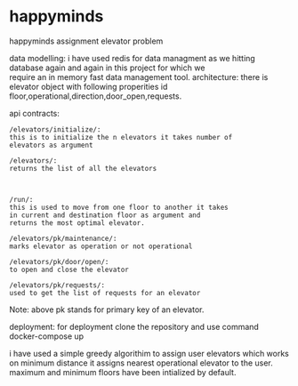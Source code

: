 # happyminds
happyminds assignment elevator problem


data modelling:
	i have used redis for data managment as we hitting 
	database again and again in this project for which we 	
	require an in memory fast data management tool.
architecture:
	there is elevator object with following properities id  
	floor,operational,direction,door_open,requests.


 
api contracts:

	/elevators/initialize/:
	this is to initialize the n elevators it takes number of 	
	elevators as argument
	
	/elevators/:
	returns the list of all the elevators
	
	
	
	/run/:
	this is used to move from one floor to another it takes 
	in current and destination floor as argument and 			
	returns the most optimal elevator.

	/elevators/pk/maintenance/:
	marks elevator as operation or not operational

	/elevators/pk/door/open/:
	to open and close the elevator

	/elevators/pk/requests/:
	used to get the list of requests for an elevator

Note: above pk stands for primary key of an elevator.

deployment:
	for deployment clone the repository and use command docker-compose up

i have used a simple greedy algorithim to assign user elevators which works on minimum distance 
it assigns nearest operational elevator to the user.
maximum and minimum floors have been intialized by default.
	
	
